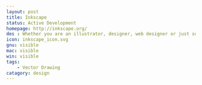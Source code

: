 ```yaml
---
layout: post
title: Inkscape
status: Active Development
homepage: http://inkscape.org/
des : Whether you are an illustrator, designer, web designer or just someone who needs to create some vector imagery, Inkscape is for you!
icon: inkscape_icon.svg
gnu: visible
mac: visible
win: visible
tags:
    - Vector Drawing 
catagory: design
---
```


